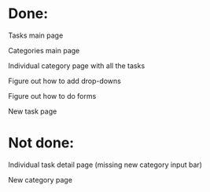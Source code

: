 # Done:

Tasks main page

Categories main page

Individual category page with all the tasks 

Figure out how to add drop-downs

Figure out how to do forms

New task page

# Not done:

Individual task detail page (missing new category input bar)

New category page